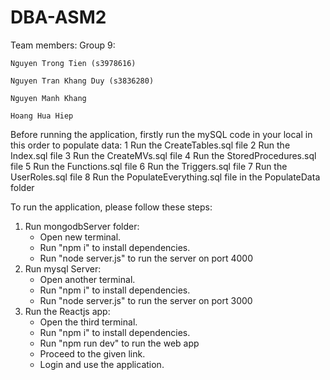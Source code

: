 # DBA-ASM2

Team members:
Group 9:

    Nguyen Trong Tien (s3978616)

    Nguyen Tran Khang Duy (s3836280)

    Nguyen Manh Khang

    Hoang Hua Hiep

Before running the application, firstly run the mySQL code in your local in this order to populate data:
1 Run the CreateTables.sql file
2 Run the Index.sql file
3 Run the CreateMVs.sql file
4 Run the StoredProcedures.sql file
5 Run the Functions.sql file
6 Run the Triggers.sql file
7 Run the UserRoles.sql file
8 Run the PopulateEverything.sql file in the PopulateData folder

To run the application, please follow these steps:

1. Run mongodbServer folder:
   - Open new terminal.
   - Run "npm i" to install dependencies.
   - Run "node server.js" to run the server on port 4000
2. Run mysql Server:
   - Open another terminal.
   - Run "npm i" to install dependencies.
   - Run "node server.js" to run the server on port 3000
3. Run the Reactjs app:
   - Open the third terminal.
   - Run "npm i" to install dependencies.
   - Run "npm run dev" to run the web app
   - Proceed to the given link.
   - Login and use the application.
